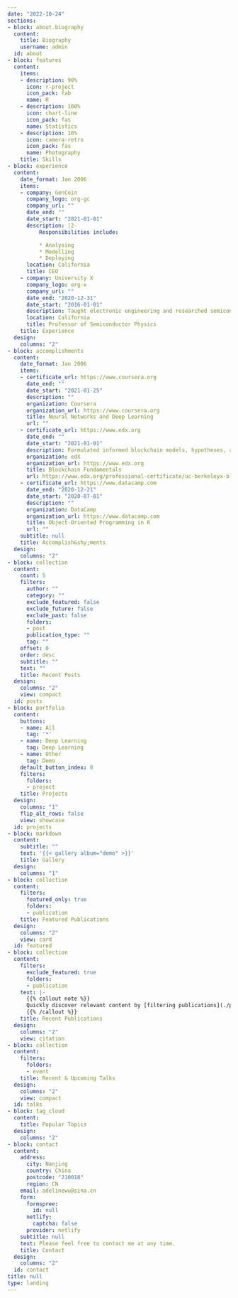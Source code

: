 ```yaml
---
date: "2022-10-24"
sections:
- block: about.biography
  content:
    title: Biography
    username: admin
  id: about
- block: features
  content:
    items:
    - description: 90%
      icon: r-project
      icon_pack: fab
      name: R
    - description: 100%
      icon: chart-line
      icon_pack: fas
      name: Statistics
    - description: 10%
      icon: camera-retro
      icon_pack: fas
      name: Photography
    title: Skills
- block: experience
  content:
    date_format: Jan 2006
    items:
    - company: GenCoin
      company_logo: org-gc
      company_url: ""
      date_end: ""
      date_start: "2021-01-01"
      description: |2-
          Responsibilities include:

          * Analysing
          * Modelling
          * Deploying
      location: California
      title: CEO
    - company: University X
      company_logo: org-x
      company_url: ""
      date_end: "2020-12-31"
      date_start: "2016-01-01"
      description: Taught electronic engineering and researched semiconductor physics.
      location: California
      title: Professor of Semiconductor Physics
    title: Experience
  design:
    columns: "2"
- block: accomplishments
  content:
    date_format: Jan 2006
    items:
    - certificate_url: https://www.coursera.org
      date_end: ""
      date_start: "2021-01-25"
      description: ""
      organization: Coursera
      organization_url: https://www.coursera.org
      title: Neural Networks and Deep Learning
      url: ""
    - certificate_url: https://www.edx.org
      date_end: ""
      date_start: "2021-01-01"
      description: Formulated informed blockchain models, hypotheses, and use cases.
      organization: edX
      organization_url: https://www.edx.org
      title: Blockchain Fundamentals
      url: https://www.edx.org/professional-certificate/uc-berkeleyx-blockchain-fundamentals
    - certificate_url: https://www.datacamp.com
      date_end: "2020-12-21"
      date_start: "2020-07-01"
      description: ""
      organization: DataCamp
      organization_url: https://www.datacamp.com
      title: Object-Oriented Programming in R
      url: ""
    subtitle: null
    title: Accomplish&shy;ments
  design:
    columns: "2"
- block: collection
  content:
    count: 5
    filters:
      author: ""
      category: ""
      exclude_featured: false
      exclude_future: false
      exclude_past: false
      folders:
      - post
      publication_type: ""
      tag: ""
    offset: 0
    order: desc
    subtitle: ""
    text: ""
    title: Recent Posts
  design:
    columns: "2"
    view: compact
  id: posts
- block: portfolio
  content:
    buttons:
    - name: All
      tag: '*'
    - name: Deep Learning
      tag: Deep Learning
    - name: Other
      tag: Demo
    default_button_index: 0
    filters:
      folders:
      - project
    title: Projects
  design:
    columns: "1"
    flip_alt_rows: false
    view: showcase
  id: projects
- block: markdown
  content:
    subtitle: ""
    text: '{{< gallery album="demo" >}}'
    title: Gallery
  design:
    columns: "1"
- block: collection
  content:
    filters:
      featured_only: true
      folders:
      - publication
    title: Featured Publications
  design:
    columns: "2"
    view: card
  id: featured
- block: collection
  content:
    filters:
      exclude_featured: true
      folders:
      - publication
    text: |-
      {{% callout note %}}
      Quickly discover relevant content by [filtering publications](./publication/).
      {{% /callout %}}
    title: Recent Publications
  design:
    columns: "2"
    view: citation
- block: collection
  content:
    filters:
      folders:
      - event
    title: Recent & Upcoming Talks
  design:
    columns: "2"
    view: compact
  id: talks
- block: tag_cloud
  content:
    title: Popular Topics
  design:
    columns: "2"
- block: contact
  content:
    address:
      city: Nanjing
      country: China
      postcode: "210018"
      region: CN
    email: adelinewu@sina.cn
    form:
      formspree:
        id: null
      netlify:
        captcha: false
      provider: netlify
    subtitle: null
    text: Please feel free to contact me at any time.
    title: Contact
  design:
    columns: "2"
  id: contact
title: null
type: landing
---
```


